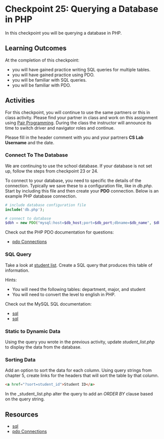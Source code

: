 # Checkpoint 25: Querying a Database in PHP

In this checkpoint you will be querying a database in PHP.

## Learning Outcomes

At the completion of this checkpoint:

* you will have gained practice writing SQL queries for multiple tables.
* you will have gained practice using PDO.
* you will be familiar with SQL queries.
* you will be familiar with PDO.

## Activities

For this checkpoint, you will continue to use the same partners or this in class activity.
Please find your partner in class and work on this assignment using [Pair Programming](https://en.wikipedia.org/wiki/Pair_programming).
During the class the instructor will announce its time to switch driver and navigator roles and continue.

Please fill in the header comment with you and your partners **CS Lab Username** and the date.

### Connect To The Database

We are continuing to use the school database.
If your database is not set up, follow the steps from checkpoint 23 or 24.

To connect to your database, you need to specific the details of the connection.
Typically we save these to a configuration file, like in _db.php_.
Start by including this file and then create your **PDO** connection.
Below is an example PHP database connection.

```php
# include database configuration file
include('db.php');

# connect to database
$dbh = new PDO("mysql:host=$db_host;port=$db_port;dbname=$db_name", $db_user, $db_pass);
```

Check out the PHP PDO documentation for questions:

* [pdo Connections](https://secure.php.net/manual/en/pdo.connections.php)

### SQL Query

Take a look at [student list](http://192.168.33.220/checkpoints/cpt25/solutions/student_list.php).
Create a SQL query that produces this table of information.

Hints:

* You will need the following tables: department, major, and student
* You will need to convert the level to english in PHP.

Check out the MySQL SQL documentation:

* [sql](https://dev.mysql.com/doc/)
* [sql](http://192.168.33.220/phpmyadmin/)

### Static to Dynamic Data

Using the query you wrote in the previous activity, update _student\_list.php_ to display the data from the database.

### Sorting Data

Add an option to sort the data for each column.
Using query strings from chapter 5, create links for the headers that will sort the table by that column.

```html
<a href="?sort=student_id">Student ID</a>
```

In the _student_list.php alter the query to add an _ORDER BY_ clause based on the query string.

## Resources

* [sql](https://dev.mysql.com/doc/)
* [pdo Connections](https://secure.php.net/manual/en/pdo.connections.php)
